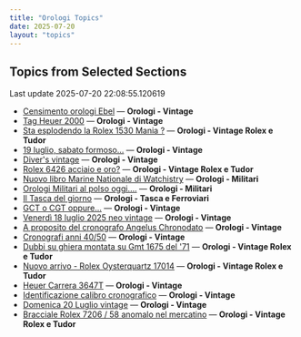 ```yaml
---
title: "Orologi Topics"
date: 2025-07-20
layout: "topics"
---
```


## Topics from Selected Sections

Last update 2025-07-20 22:08:55.120619

- [Censimento orologi Ebel](https://orologi.forumfree.it/?t=58592137) — **Orologi - Vintage**
- [Tag Heuer 2000](https://orologi.forumfree.it/?t=80765665) — **Orologi - Vintage**
- [Sta esplodendo la Rolex 1530 Mania ?](https://orologi.forumfree.it/?t=80757728) — **Orologi - Vintage Rolex e Tudor**
- [19 luglio, sabato formoso...](https://orologi.forumfree.it/?t=80765095) — **Orologi - Vintage**
- [Diver's vintage](https://orologi.forumfree.it/?t=71608461) — **Orologi - Vintage**
- [Rolex 6426 acciaio e oro?](https://orologi.forumfree.it/?t=80765145) — **Orologi - Vintage Rolex e Tudor**
- [Nuovo libro Marine Nationale di Watchistry](https://orologi.forumfree.it/?t=80762898) — **Orologi - Militari**
- [Orologi Militari al polso oggi….](https://orologi.forumfree.it/?t=80440118) — **Orologi - Militari**
- [Il Tasca del giorno](https://orologi.forumfree.it/?t=80702163) — **Orologi - Tasca e Ferroviari**
- [GCT o CGT oppure...](https://orologi.forumfree.it/?t=80038388) — **Orologi - Vintage**
- [Venerdì 18 luglio 2025 neo vintage](https://orologi.forumfree.it/?t=80764079) — **Orologi - Vintage**
- [A proposito del cronografo Angelus Chronodato](https://orologi.forumfree.it/?t=75773773) — **Orologi - Vintage**
- [Cronografi anni 40/50](https://orologi.forumfree.it/?t=80740948) — **Orologi - Vintage**
- [Dubbi su ghiera montata su Gmt 1675 del '71](https://orologi.forumfree.it/?t=80763604) — **Orologi - Vintage Rolex e Tudor**
- [Nuovo arrivo - Rolex Oysterquartz 17014](https://orologi.forumfree.it/?t=80756069) — **Orologi - Vintage Rolex e Tudor**
- [Heuer Carrera 3647T](https://orologi.forumfree.it/?t=80765913) — **Orologi - Vintage**
- [Identificazione calibro cronografico](https://orologi.forumfree.it/?t=80756699) — **Orologi - Vintage**
- [Domenica 20 Luglio vintage](https://orologi.forumfree.it/?t=80765785) — **Orologi - Vintage**
- [Bracciale Rolex 7206 /  58 anomalo nel mercatino](https://orologi.forumfree.it/?t=80763085) — **Orologi - Vintage Rolex e Tudor**
